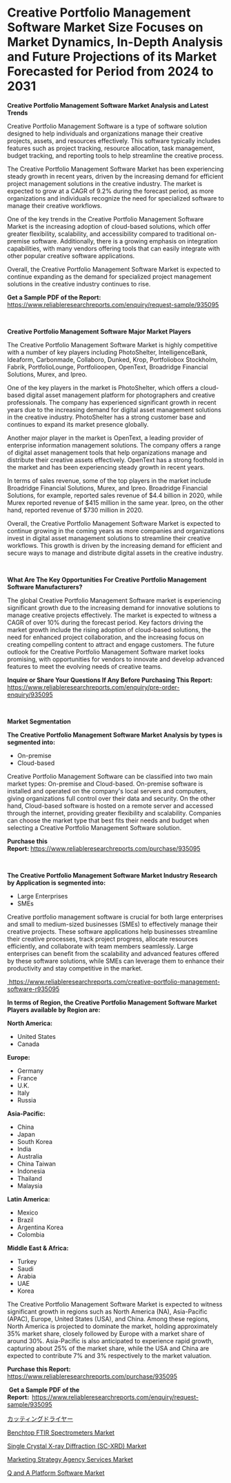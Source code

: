 <p><h1>Creative Portfolio Management Software Market Size Focuses on Market Dynamics, In-Depth Analysis and Future Projections of its Market Forecasted for Period from 2024 to 2031</h1></p><p><strong>Creative Portfolio Management Software Market Analysis and Latest Trends</strong></p>
<p><p>Creative Portfolio Management Software is a type of software solution designed to help individuals and organizations manage their creative projects, assets, and resources effectively. This software typically includes features such as project tracking, resource allocation, task management, budget tracking, and reporting tools to help streamline the creative process.</p><p>The Creative Portfolio Management Software Market has been experiencing steady growth in recent years, driven by the increasing demand for efficient project management solutions in the creative industry. The market is expected to grow at a CAGR of 9.2% during the forecast period, as more organizations and individuals recognize the need for specialized software to manage their creative workflows.</p><p>One of the key trends in the Creative Portfolio Management Software Market is the increasing adoption of cloud-based solutions, which offer greater flexibility, scalability, and accessibility compared to traditional on-premise software. Additionally, there is a growing emphasis on integration capabilities, with many vendors offering tools that can easily integrate with other popular creative software applications.</p><p>Overall, the Creative Portfolio Management Software Market is expected to continue expanding as the demand for specialized project management solutions in the creative industry continues to rise.</p></p>
<p><strong>Get a Sample PDF of the Report:&nbsp;</strong> <a href="https://www.reliableresearchreports.com/enquiry/request-sample/935095">https://www.reliableresearchreports.com/enquiry/request-sample/935095</a></p>
<p>&nbsp;</p>
<p><strong>Creative Portfolio Management Software Major Market Players</strong></p>
<p><p>The Creative Portfolio Management Software Market is highly competitive with a number of key players including PhotoShelter, IntelligenceBank, Ideaform, Carbonmade, Collaboro, Dunked, Krop, Portfoliobox Stockholm, Fabrik, PortfolioLounge, Portfolioopen, OpenText, Broadridge Financial Solutions, Murex, and Ipreo.</p><p>One of the key players in the market is PhotoShelter, which offers a cloud-based digital asset management platform for photographers and creative professionals. The company has experienced significant growth in recent years due to the increasing demand for digital asset management solutions in the creative industry. PhotoShelter has a strong customer base and continues to expand its market presence globally.</p><p>Another major player in the market is OpenText, a leading provider of enterprise information management solutions. The company offers a range of digital asset management tools that help organizations manage and distribute their creative assets effectively. OpenText has a strong foothold in the market and has been experiencing steady growth in recent years.</p><p>In terms of sales revenue, some of the top players in the market include Broadridge Financial Solutions, Murex, and Ipreo. Broadridge Financial Solutions, for example, reported sales revenue of $4.4 billion in 2020, while Murex reported revenue of $415 million in the same year. Ipreo, on the other hand, reported revenue of $730 million in 2020.</p><p>Overall, the Creative Portfolio Management Software Market is expected to continue growing in the coming years as more companies and organizations invest in digital asset management solutions to streamline their creative workflows. This growth is driven by the increasing demand for efficient and secure ways to manage and distribute digital assets in the creative industry.</p></p>
<p>&nbsp;</p>
<p><strong>What Are The Key Opportunities For Creative Portfolio Management Software Manufacturers?</strong></p>
<p><p>The global Creative Portfolio Management Software market is experiencing significant growth due to the increasing demand for innovative solutions to manage creative projects effectively. The market is expected to witness a CAGR of over 10% during the forecast period. Key factors driving the market growth include the rising adoption of cloud-based solutions, the need for enhanced project collaboration, and the increasing focus on creating compelling content to attract and engage customers. The future outlook for the Creative Portfolio Management Software market looks promising, with opportunities for vendors to innovate and develop advanced features to meet the evolving needs of creative teams.</p></p>
<p><strong>Inquire or Share Your Questions If Any Before Purchasing This Report:</strong> <a href="https://www.reliableresearchreports.com/enquiry/pre-order-enquiry/935095">https://www.reliableresearchreports.com/enquiry/pre-order-enquiry/935095</a></p>
<p>&nbsp;</p>
<p><strong>Market Segmentation</strong></p>
<p><strong>The Creative Portfolio Management Software Market Analysis by types is segmented into:</strong></p>
<p><ul><li>On-premise</li><li>Cloud-based</li></ul></p>
<p><p>Creative Portfolio Management Software can be classified into two main market types: On-premise and Cloud-based. On-premise software is installed and operated on the company's local servers and computers, giving organizations full control over their data and security. On the other hand, Cloud-based software is hosted on a remote server and accessed through the internet, providing greater flexibility and scalability. Companies can choose the market type that best fits their needs and budget when selecting a Creative Portfolio Management Software solution.</p></p>
<p><strong>Purchase this Report:&nbsp;</strong><a href="https://www.reliableresearchreports.com/purchase/935095">https://www.reliableresearchreports.com/purchase/935095</a></p>
<p>&nbsp;</p>
<p><strong>The Creative Portfolio Management Software Market Industry Research by Application is segmented into:</strong></p>
<p><ul><li>Large Enterprises</li><li>SMEs</li></ul></p>
<p><p>Creative portfolio management software is crucial for both large enterprises and small to medium-sized businesses (SMEs) to effectively manage their creative projects. These software applications help businesses streamline their creative processes, track project progress, allocate resources efficiently, and collaborate with team members seamlessly. Large enterprises can benefit from the scalability and advanced features offered by these software solutions, while SMEs can leverage them to enhance their productivity and stay competitive in the market.</p></p>
<p><a href="https://www.reliableresearchreports.com/creative-portfolio-management-software-r935095">&nbsp;https://www.reliableresearchreports.com/creative-portfolio-management-software-r935095</a></p>
<p><strong>In terms of Region, the Creative Portfolio Management Software Market Players available by Region are:</strong></p>
<p>
    <p> <strong> North America: </strong>
        <ul>
            <li>United States</li>
            <li>Canada</li>
        </ul>
        </p> 
    <p> <strong> Europe: </strong>
        <ul>
            <li>Germany</li>
            <li>France</li>
            <li>U.K.</li>
            <li>Italy</li>
            <li>Russia</li>
        </ul>
        </p> 
    <p> <strong> Asia-Pacific: </strong>
        <ul>
            <li>China</li>
            <li>Japan</li>
            <li>South Korea</li>
            <li>India</li>
            <li>Australia</li>
            <li>China Taiwan</li>
            <li>Indonesia</li>
            <li>Thailand</li>
            <li>Malaysia</li>
        </ul>
        </p> 
    <p> <strong> Latin America: </strong>
        <ul>
            <li>Mexico</li>
            <li>Brazil</li>
            <li>Argentina Korea</li>
            <li>Colombia</li>
        </ul>
        </p> 
    <p> <strong> Middle East & Africa: </strong>
        <ul>
            <li>Turkey</li>
            <li>Saudi</li>
            <li>Arabia</li>
            <li>UAE</li>
            <li>Korea</li>
        </ul>
    </p>
    </p>
<p><p>The Creative Portfolio Management Software Market is expected to witness significant growth in regions such as North America (NA), Asia-Pacific (APAC), Europe, United States (USA), and China. Among these regions, North America is projected to dominate the market, holding approximately 35% market share, closely followed by Europe with a market share of around 30%. Asia-Pacific is also anticipated to experience rapid growth, capturing about 25% of the market share, while the USA and China are expected to contribute 7% and 3% respectively to the market valuation.</p></p>
<p><strong>Purchase this Report: </strong><a href="https://www.reliableresearchreports.com/purchase/935095">https://www.reliableresearchreports.com/purchase/935095</a></p>
<p>&nbsp;<strong>Get a Sample PDF of the Report:&nbsp;&nbsp;</strong><a href="https://www.reliableresearchreports.com/enquiry/request-sample/935095">https://www.reliableresearchreports.com/enquiry/request-sample/935095</a></p>
<p><strong></strong></p>
<p><p><a href="https://github.com/oqxogxyvqe90775/Market-Research-Report-List-2/blob/main/739682656316.md">カッティングドライヤー</a></p><p><a href="https://www.linkedin.com/pulse/benchtop-ftir-spectrometers-market-outlook-industry-overview-lmruf">Benchtop FTIR Spectrometers Market</a></p><p><a href="https://www.linkedin.com/pulse/single-crystal-x-ray-diffraction-sc-xrd-market-analysis-d0dae">Single Crystal X-ray Diffraction (SC-XRD) Market</a></p><p><a href="https://github.com/JennyferFeil2023/Market-Research-Report-List-1/blob/main/marketing-strategy-agency-services-market.md">Marketing Strategy Agency Services Market</a></p><p><a href="https://github.com/gracielawharr/Market-Research-Report-List-1/blob/main/q-and-a-platform-software-market.md">Q and A Platform Software Market</a></p></p>